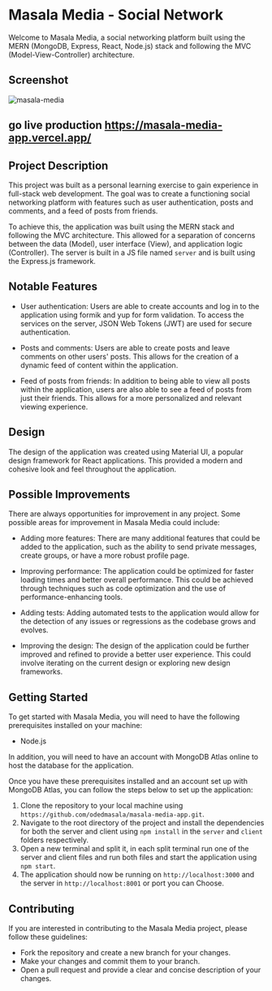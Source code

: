 # Masala Media - Social Network

Welcome to Masala Media, a social networking platform built using the MERN (MongoDB, Express, React, Node.js) stack and following the MVC (Model-View-Controller) architecture.
## Screenshot
 ![masala-media](https://user-images.githubusercontent.com/105584185/204256264-fbd75a5b-05ae-4b75-a0a3-b2ca06fd9662.png)


 ## go live production https://masala-media-app.vercel.app/
 
## Project Description

This project was built as a personal learning exercise to gain experience in full-stack web development. The goal was to create a functioning social networking platform with features such as user authentication, posts and comments, and a feed of posts from friends.

To achieve this, the application was built using the MERN stack and following the MVC architecture. This allowed for a separation of concerns between the data (Model), user interface (View), and application logic (Controller). The server is built in a JS file named `server` and is built using the Express.js framework.

## Notable Features

- User authentication: Users are able to create accounts and log in to the application using formik and yup for form validation. To access the services on the server, JSON Web Tokens (JWT) are used for secure authentication.

- Posts and comments: Users are able to create posts and leave comments on other users' posts. This allows for the creation of a dynamic feed of content within the application.

- Feed of posts from friends: In addition to being able to view all posts within the application, users are also able to see a feed of posts from just their friends. This allows for a more personalized and relevant viewing experience.

## Design

The design of the application was created using Material UI, a popular
design framework for React applications. This provided a modern and cohesive look and feel throughout the application.

## Possible Improvements

There are always opportunities for improvement in any project. Some possible areas for improvement in Masala Media could include:

- Adding more features: There are many additional features that could be added to the application, such as the ability to send private messages, create groups, or have a more robust profile page.

- Improving performance: The application could be optimized for faster loading times and better overall performance. This could be achieved through techniques such as code optimization and the use of performance-enhancing tools.

- Adding tests: Adding automated tests to the application would allow for the detection of any issues or regressions as the codebase grows and evolves.

- Improving the design: The design of the application could be further improved and refined to provide a better user experience. This could involve iterating on the current design or exploring new design frameworks.

## Getting Started

To get started with Masala Media, you will need to have the following prerequisites installed on your machine:

- Node.js

In addition, you will need to have an account with MongoDB Atlas online to host the database for the application.

Once you have these prerequisites installed and an account set up with MongoDB Atlas, you can follow the steps below to set up the application:

1. Clone the repository to your local machine using `https://github.com/odedmasala/masala-media-app.git`.
2. Navigate to the root directory of the project and install the dependencies for both the server and client using `npm install` in the `server` and `client` folders respectively.
4. Open a new terminal and split it, in each split terminal run one of the server and client files and run both files and start the application using `npm start`.
5. The application should now be running on `http://localhost:3000` and the server in `http://localhost:8001` or port you can Choose.

## Contributing

If you are interested in contributing to the Masala Media project, please follow these guidelines:

- Fork the repository and create a new branch for your changes.
- Make your changes and commit them to your branch.
- Open a pull request and provide a clear and concise description of your changes.
